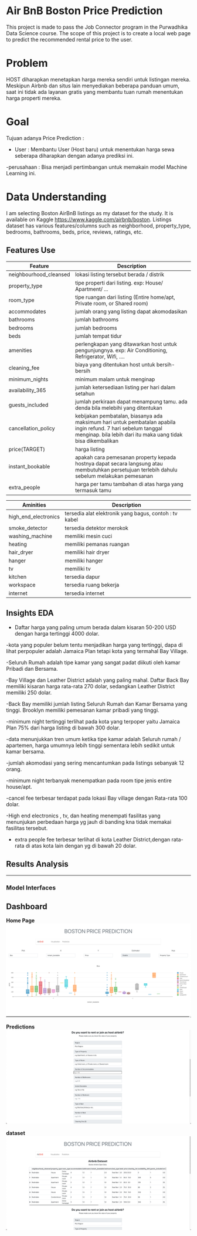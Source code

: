 # Air BnB Boston Price Prediction

This project is made to pass the Job Connector program in the Purwadhika Data Science course. The scope of this project is to create a local web page to predict the recommended rental price to the user. 


# Problem
HOST diharapkan menetapkan harga mereka sendiri untuk listingan mereka. Meskipun Airbnb dan situs lain menyediakan beberapa panduan umum, saat ini tidak ada layanan gratis yang membantu tuan rumah menentukan harga properti mereka.

# Goal
Tujuan adanya Price Prediction :
- User : Membantu User (Host baru) untuk menentukan harga sewa seberapa diharapkan dengan adanya prediksi ini. 

-perusahaan : Bisa menjadi pertimbangan untuk memakain model Machine Learning ini.

# Data Understanding

I am selecting Boston AirBnB listings as my dataset for the study. It is available on Kaggle https://www.kaggle.com/airbnb/boston. Listings dataset has various features/columns such as neighborhood, property_type, bedrooms, bathrooms, beds, price, reviews, ratings, etc.

## Features Use

|Feature|Description|
|--------------|--------------------------------------------------------------------|
|neighbourhood_cleansed|lokasi listing tersebut berada / distrik|
|property_type|tipe properti dari listing. exp: House/ Apartment/ ...|
|room_type|tipe ruangan dari listing (Entire home/apt, Private room, or Shared room)|
|accommodates|jumlah orang yang listing dapat akomodasikan|
|bathrooms|jumlah bathrooms|
|bedrooms|jumlah bedrooms|
|beds|jumlah tempat tidur|
|amenities|perlengkapan yang ditawarkan host untuk pengunjungnya. exp: Air Conditioning, Refrigerator, Wifi, ....|
|cleaning_fee|biaya yang ditentukan host untuk bersih-bersih|
|minimum_nights|minimum malam untuk menginap|
|availability_365| jumlah ketersediaan listing per hari dalam setahun|
|guests_included|jumlah perkiraan dapat menampung tamu. ada denda bila melebihi yang ditentukan|
|cancellation_policy|kebijakan pembatalan, biasanya ada maksimum hari untuk pembatalan apabila ingin refund. 7 hari sebelum tanggal menginap. bila lebih dari itu maka uang tidak bisa dikembalikan|
|price(TARGET)|harga listing|
|instant_bookable| apakah cara pemesanan property kepada hostnya dapat secara langsung atau membutuhkan persetujuan terlebih dahulu sebelum melakukan pemesanan
|extra_people|harga per tamu tambahan di atas harga yang termasuk tamu|

|Aminities|Description|
|--------------|--------------------------------------------------------------------| 
|high_end_electronics|tersedia alat elektronik yang bagus, contoh : tv kabel|
|smoke_detector|tersedia detektor merokok|
|washing_machine|memiliki mesin cuci|
|heating|memiliki pemanas ruangan|
|hair_dryer|memiliki hair dryer|
|hanger| memiliki hanger|
|tv|memiliki tv|
|kitchen|tersedia dapur|
|workspace|tersedia ruang bekerja|
|internet|tersedia internet|



## Insights EDA
- Daftar harga yang paling umum berada dalam kisaran 50-200 USD dengan harga tertinggi 4000 dolar.

-kota yang populer belum tentu menjadikan harga yang tertinggi, dapa di lihat perpopuler adalah Jamaica Plan tetapi kota yang termahal Bay Village.

-Seluruh Rumah adalah tipe kamar yang sangat padat diikuti oleh kamar Pribadi dan Bersama.

-Bay Village dan Leather District adalah yang paling mahal. Daftar Back Bay memiliki kisaran harga rata-rata 270 dolar, sedangkan Leather District memiliki 250 dolar.

-Back Bay memiliki jumlah listing Seluruh Rumah dan Kamar Bersama yang tinggi. Brooklyn memiliki pemesanan kamar pribadi yang tinggi.

-minimum night tertinggi terlihat pada kota yang terpoper yaitu Jamaica Plan 75% dari harga listing di bawah 300 dolar.

-data menunjukkan tren umum ketika tipe kamar adalah Seluruh rumah / apartemen, harga umumnya lebih tinggi sementara lebih sedikit untuk kamar bersama.

-jumlah akomodasi yang sering mencantumkan pada listings sebanyak 12 orang.

-minimum night terbanyak menempatkan pada room tipe jenis entire house/apt.

-cancel fee terbesar terdapat pada lokasi Bay village dengan Rata-rata 100 dolar.

-High end electronics , tv, dan heating menempati fasilitas yang menunjukan perbedaan harga yg jauh di banding kna tidak memakai fasilitas tersebut.

- extra people fee terbesar terlihat di kota Leather District,dengan rata-rata di atas kota lain dengan yg di bawah 20 dolar.

 
## Results Analysis
<hr>
<h3>Model Interfaces</h3>


## Dashboard
__Home Page__
![home](/img/visual.png)

__Predictions__
![predictions](/img/prediction.png)

__dataset__
![dataset](/img/data_set.png)


